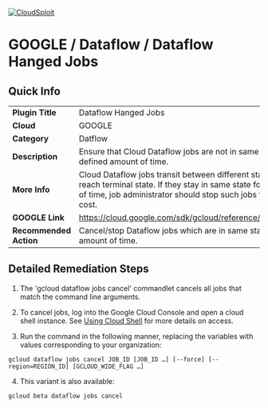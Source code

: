 [![CloudSploit](https://cloudsploit.com/img/logo-new-big-text-100.png "CloudSploit")](https://cloudsploit.com)

# GOOGLE / Dataflow / Dataflow Hanged Jobs
## Quick Info

| | |
|-|-|
| **Plugin Title** | Dataflow Hanged Jobs |
| **Cloud** | GOOGLE |
| **Category** | Datflow |
| **Description** | Ensure that Cloud Dataflow jobs are not in same state for more than defined amount of time. |
| **More Info** | Cloud Dataflow jobs transit between different states and normally reach terminal state. If they stay in same state for abnormal amount of time, job administrator should stop such jobs to save unnecessary cost. |
| **GOOGLE Link** | https://cloud.google.com/sdk/gcloud/reference/dataflow/jobs/cancel |
| **Recommended Action** | Cancel/stop Dataflow jobs which are in same state for more than set amount of time. |

## Detailed Remediation Steps
1. The 'gcloud dataflow jobs cancel' commandlet cancels all jobs that match the command line arguments.

2. To cancel jobs, log into the Google Cloud Console and open a cloud shell instance. See [Using Cloud Shell](#https://cloud.google.com/shell/docs/using-cloud-shell) for more details on access.

3. Run the command in the following manner, replacing the variables with values corresponding to your organization:
  ```
  gcloud dataflow jobs cancel JOB_ID [JOB_ID …] [--force] [--region=REGION_ID] [GCLOUD_WIDE_FLAG …]
  ```

4. This variant is also available:
  ```
  gcloud beta dataflow jobs cancel
  ```
